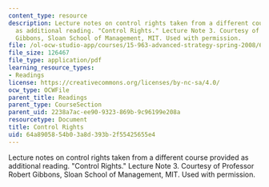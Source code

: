 ```yaml
---
content_type: resource
description: Lecture notes on control rights taken from a different course provided
  as additional reading. "Control Rights." Lecture Note 3. Courtesy of Professor Robert
  Gibbons, Sloan School of Management, MIT. Used with permission.
file: /ol-ocw-studio-app/courses/15-963-advanced-strategy-spring-2008/64a8905854b03a8d393b2f55425655e4_gibbons3.pdf
file_size: 126467
file_type: application/pdf
learning_resource_types:
- Readings
license: https://creativecommons.org/licenses/by-nc-sa/4.0/
ocw_type: OCWFile
parent_title: Readings
parent_type: CourseSection
parent_uid: 2238a7ac-ee90-9323-869b-9c96199e208a
resourcetype: Document
title: Control Rights
uid: 64a89058-54b0-3a8d-393b-2f55425655e4
---
```

Lecture notes on control rights taken from a different course provided as additional reading. "Control Rights." Lecture Note 3. Courtesy of Professor Robert Gibbons, Sloan School of Management, MIT. Used with permission.